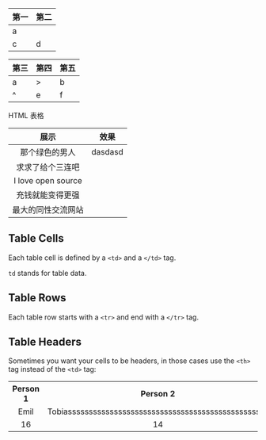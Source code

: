 第一 | 第二
--|--
a | |
c|d

第三 | 第四 | 第五
-----|-----|-----
a    | >   | b
^    | e   | f 

HTML 表格



<table align=center>
<thead>
	<tr>
        <th style='text-align:center;' >展示</th>
        <th style='text-align:center;' >效果</th>
    </tr>
</thead>
<tbody>
    <tr>
        <td style='text-align:center;' >那个绿色的男人</td>
        <td style='text-align:center;' >dasdasd</td></tr>
    <tr>
        <td style='text-align:center;' >求求了给个三连吧</td>
        <td style='text-align:center;' ></td></tr>
    <tr>
        <td style='text-align:center;' >I love open source</td>
        <td style='text-align:center;' ></td></tr>
    <tr>
        <td style='text-align:center;' >充钱就能变得更强</td>
        <td style='text-align:center;' ></td></tr>
    <tr>
        <td style='text-align:center;' >最大的同性交流网站</td>
        <td style='text-align:center;' ></td></tr>
</tbody>
</table>



## Table Cells

Each table cell is defined by a `<td>` and a `</td>` tag.

`td` stands for table data.

## Table Rows

Each table row starts with a `<tr>` and end with a `</tr>` tag.

## Table Headers

Sometimes you want your cells to be headers, in those cases use the `<th>` tag instead of the `<td>` tag:

<table align=center style='text-align:center;'>  
    <tr>    
        <th >Person 1</th>    
        <th>Person 2</th>    
        <th>Person 3</th>  </tr>  
    <tr>    
        <td>Emil</td>    
        <td>Tobiassssssssssssssssssssssssssssssssssssssssssssssss</td>    
        <td>Linus</td>  
    </tr>  
    <tr>    
        <td>16</td>    
        <td>14</td>    
        <td>10</td>  
    </tr>
</table>

